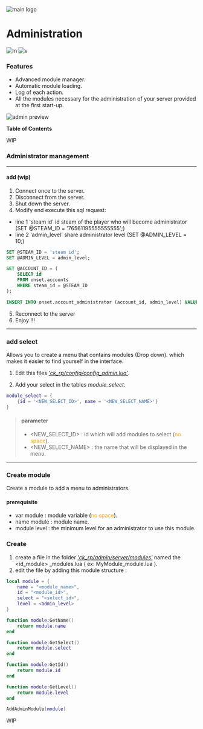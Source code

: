 ![main logo](https://i.ibb.co/8zHdNXk/Sans-titre-3.png) 

<h1>Administration</h1> 

![m](https://img.shields.io/badge/Modules-13-green) ![v](https://img.shields.io/badge/Version-2-yellow) 



### Features

- Advanced module manager.
- Automatic module loading.
- Log of each action.
- All the modules necessary for the administration of your server provided at the first start-up.

![admin preview](https://zupimages.net/up/20/18/qrww.png) 

**Table of Contents**

WIP

### __Administrator management__
                
----

#### __add (wip)__
1. Connect once to the server.
2. Disconnect from the server.
3. Shut down the server.
4. Modify end execute this sql request:
- line 1 'steam id' id steam of the player who will become administrator (SET @STEAM_ID = '76561195555555555';)
- line 2 'admin_level' share administrator level (SET @ADMIN_LEVEL = 10;)

```sql
SET @STEAM_ID = 'steam id';
SET @ADMIN_LEVEL = admin_level;

SET @ACCOUNT_ID = (
	SELECT id
	FROM onset.accounts
	WHERE steam_id = @STEAM_ID
);

INSERT INTO onset.account_administrator (account_id, admin_level) VALUES (@ACCOUNT_ID, @ADMIN_LEVEL);
``` 
5. Reconnect to the server
6. Enjoy !!!
----

### add select
Allows you to create a menu that contains modules (Drop down). which makes it easier to find yourself in the interface.

1. Edit this files [*'ck_rp/config/config_admin.lua'*](https://github.com/coockieHunt/onset-ck-rp/blob/master/config/config_admin.lua).

2. Add your select in the tables *module_select*.
```lua
module_select = {
	{id = '<NEW_SELECT_ID>', name = '<NEW_SELECT_NAME>'}
}
```
> #### parameter
>- <NEW_SELECT_ID> : id which will add modules to select (<span style="color:orange">no space</span>).
>- <NEW_SELECT_NAME> : the name that will be displayed in the menu.

----

### Create module
Create a module to add a menu to administrators.

#### prerequisite 
- var module : module variable (<span style="color:orange">no space</span>).
- name module : module name.
- module level : the minimum level for an administrator to use this module.

### Create
1. create a file in the folder  [*'ck_rp/admin/server/modules'*](https://github.com/coockieHunt/onset-ck-rp/tree/master/admin/server/modules) named the <id_module> _modules.lua ( ex:  MyModule_module.lua ).
2. edit the file by adding this module structure :
```lua
local module = {
    name = "<module_name>",
    id = "<module_id>",
    select = "<select_id>",
    level = <admin_level>
}

function module:GetName()
    return module.name
end

function module:GetSelect()
    return module.select
end

function module:GetId()
    return module.id
end

function module:GetLevel()
    return module.level
end

AddAdminModule(module)
```

WIP
